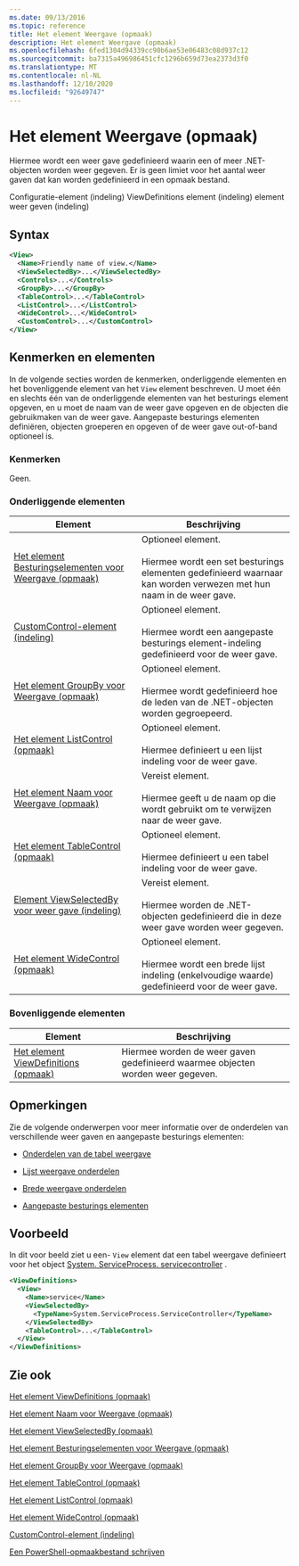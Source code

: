 ```yaml
---
ms.date: 09/13/2016
ms.topic: reference
title: Het element Weergave (opmaak)
description: Het element Weergave (opmaak)
ms.openlocfilehash: 6fed1304d94339cc90b6ae53e06483c08d937c12
ms.sourcegitcommit: ba7315a496986451cfc1296b659d73ea2373d3f0
ms.translationtype: MT
ms.contentlocale: nl-NL
ms.lasthandoff: 12/10/2020
ms.locfileid: "92649747"
---
```

# <a name="view-element-format"></a>Het element Weergave (opmaak)

Hiermee wordt een weer gave gedefinieerd waarin een of meer .NET-objecten worden weer gegeven. Er is geen limiet voor het aantal weer gaven dat kan worden gedefinieerd in een opmaak bestand.

Configuratie-element (indeling) ViewDefinitions element (indeling) element weer geven (indeling)

## <a name="syntax"></a>Syntax

```xml
<View>
  <Name>Friendly name of view.</Name>
  <ViewSelectedBy>...</ViewSelectedBy>
  <Controls>...</Controls>
  <GroupBy>...</GroupBy>
  <TableControl>...</TableControl>
  <ListControl>...</ListControl>
  <WideControl>...</WideControl>
  <CustomControl>...</CustomControl>
</View>
```

## <a name="attributes-and-elements"></a>Kenmerken en elementen

In de volgende secties worden de kenmerken, onderliggende elementen en het bovenliggende element van het `View` element beschreven. U moet één en slechts één van de onderliggende elementen van het besturings element opgeven, en u moet de naam van de weer gave opgeven en de objecten die gebruikmaken van de weer gave. Aangepaste besturings elementen definiëren, objecten groeperen en opgeven of de weer gave out-of-band optioneel is.

### <a name="attributes"></a>Kenmerken

Geen.

### <a name="child-elements"></a>Onderliggende elementen

|Element|Beschrijving|
|-------------|-----------------|
|[Het element Besturingselementen voor Weergave (opmaak)](./controls-element-for-view-format.md)|Optioneel element.<br /><br /> Hiermee wordt een set besturings elementen gedefinieerd waarnaar kan worden verwezen met hun naam in de weer gave.|
|[CustomControl-element (indeling)](./customcontrol-element-for-groupby-format.md)|Optioneel element.<br /><br /> Hiermee wordt een aangepaste besturings element-indeling gedefinieerd voor de weer gave.|
|[Het element GroupBy voor Weergave (opmaak)](./groupby-element-for-view-format.md)|Optioneel element.<br /><br /> Hiermee wordt gedefinieerd hoe de leden van de .NET-objecten worden gegroepeerd.|
|[Het element ListControl (opmaak)](./listcontrol-element-format.md)|Optioneel element.<br /><br /> Hiermee definieert u een lijst indeling voor de weer gave.|
|[Het element Naam voor Weergave (opmaak)](./name-element-for-view-format.md)|Vereist element.<br /><br /> Hiermee geeft u de naam op die wordt gebruikt om te verwijzen naar de weer gave.|
|[Het element TableControl (opmaak)](./tablecontrol-element-format.md)|Optioneel element.<br /><br /> Hiermee definieert u een tabel indeling voor de weer gave.|
|[Element ViewSelectedBy voor weer gave (indeling)](./viewselectedby-element-format.md)|Vereist element.<br /><br /> Hiermee worden de .NET-objecten gedefinieerd die in deze weer gave worden weer gegeven.|
|[Het element WideControl (opmaak)](./widecontrol-element-format.md)|Optioneel element.<br /><br /> Hiermee wordt een brede lijst indeling (enkelvoudige waarde) gedefinieerd voor de weer gave.|

### <a name="parent-elements"></a>Bovenliggende elementen

|Element|Beschrijving|
|-------------|-----------------|
|[Het element ViewDefinitions (opmaak)](./viewdefinitions-element-format.md)|Hiermee worden de weer gaven gedefinieerd waarmee objecten worden weer gegeven.|

## <a name="remarks"></a>Opmerkingen

Zie de volgende onderwerpen voor meer informatie over de onderdelen van verschillende weer gaven en aangepaste besturings elementen:

- [Onderdelen van de tabel weergave](./creating-a-table-view.md)

- [Lijst weergave onderdelen](./creating-a-list-view.md)

- [Brede weergave onderdelen](./creating-a-wide-view.md)

- [Aangepaste besturings elementen](./creating-custom-controls.md)

## <a name="example"></a>Voorbeeld

In dit voor beeld ziet u een- `View` element dat een tabel weergave definieert voor het object [System. ServiceProcess. servicecontroller](/dotnet/api/System.ServiceProcess.ServiceController) .

```xml
<ViewDefinitions>
  <View>
    <Name>service</Name>
    <ViewSelectedBy>
      <TypeName>System.ServiceProcess.ServiceController</TypeName>
    </ViewSelectedBy>
    <TableControl>...</TableControl>
  </View>
</ViewDefinitions>

```

## <a name="see-also"></a>Zie ook

[Het element ViewDefinitions (opmaak)](./viewdefinitions-element-format.md)

[Het element Naam voor Weergave (opmaak)](./name-element-for-view-format.md)

[Het element ViewSelectedBy (opmaak)](./viewselectedby-element-format.md)

[Het element Besturingselementen voor Weergave (opmaak)](./controls-element-for-view-format.md)

[Het element GroupBy voor Weergave (opmaak)](./groupby-element-for-view-format.md)

[Het element TableControl (opmaak)](./tablecontrol-element-format.md)

[Het element ListControl (opmaak)](./listcontrol-element-format.md)

[Het element WideControl (opmaak)](./widecontrol-element-format.md)

[CustomControl-element (indeling)](./customcontrol-element-for-groupby-format.md)

[Een PowerShell-opmaakbestand schrijven](./writing-a-powershell-formatting-file.md)
